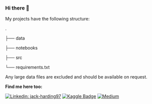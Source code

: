 ### Hi there 👋

My projects have the following structure:

  .
  
  ├── data
  
  ├── notebooks
  
  ├── src
  
  └── requirements.txt


Any large data files are excluded and should be available on request.

**Find me here too:**

[![Linkedin: jack-harding97](https://img.shields.io/badge/-Jack%20Harding-blue?style=flat-square&logo=Linkedin&logoColor=white&link=https://www.linkedin.com/in/jack-harding97/)](https://www.linkedin.com/in/jack-harding97/)
[![Kaggle Badge](https://img.shields.io/badge/-jackharding-teal?style=flat&logo=kaggle&logoColor=deepblue&link=https://www.kaggle.com/jackharding)](https://www.kaggle.com/jackharding)
[![Medium](https://img.shields.io/badge/medium-%2312100E.svg?&style=for-the-badge&logo=medium&logoColor=white&link=https://jack-harding.medium.com/)](https://jack-harding.medium.com/)
